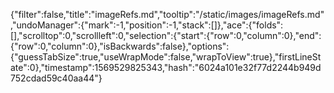 {"filter":false,"title":"imageRefs.md","tooltip":"/static/images/imageRefs.md","undoManager":{"mark":-1,"position":-1,"stack":[]},"ace":{"folds":[],"scrolltop":0,"scrollleft":0,"selection":{"start":{"row":0,"column":0},"end":{"row":0,"column":0},"isBackwards":false},"options":{"guessTabSize":true,"useWrapMode":false,"wrapToView":true},"firstLineState":0},"timestamp":1569529825343,"hash":"6024a101e32f77d2244b949d752cdad59c40aa44"}
